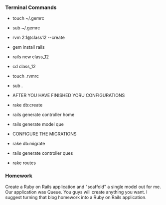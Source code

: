### Terminal Commands


- touch ~/.gemrc
- sub ~/.gemrc


- rvm 2.1@class12 --create
- gem install rails
- rails new class_12
- cd class_12
- touch .rvmrc
- sub .
- AFTER YOU HAVE FINISHED YORU CONFIGURATIONS
- rake db:create
- rails generate controller home
- rails generate model que
- CONFIGURE THE MIGRATIONS
- rake db:migrate
- rails generate controller ques
- rake routes

### Homework

Create a Ruby on Rails application and "scaffold" a single model out for me. Our application was Queue. You guys will create anything you want. I suggest turning that blog homework into a Ruby on Rails application.



